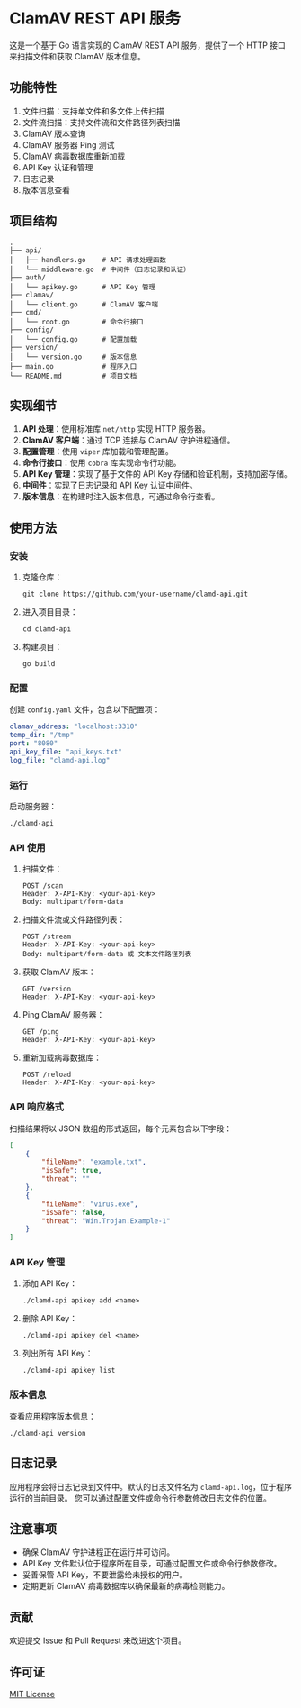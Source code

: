 # ClamAV REST API 服务

这是一个基于 Go 语言实现的 ClamAV REST API 服务，提供了一个 HTTP 接口来扫描文件和获取 ClamAV 版本信息。

## 功能特性

1. 文件扫描：支持单文件和多文件上传扫描
2. 文件流扫描：支持文件流和文件路径列表扫描
3. ClamAV 版本查询
4. ClamAV 服务器 Ping 测试
5. ClamAV 病毒数据库重新加载
6. API Key 认证和管理
7. 日志记录
8. 版本信息查看

## 项目结构

```
.
├── api/
│   ├── handlers.go    # API 请求处理函数
│   └── middleware.go  # 中间件（日志记录和认证）
├── auth/
│   └── apikey.go      # API Key 管理
├── clamav/
│   └── client.go      # ClamAV 客户端
├── cmd/
│   └── root.go        # 命令行接口
├── config/
│   └── config.go      # 配置加载
├── version/
│   └── version.go     # 版本信息
├── main.go            # 程序入口
└── README.md          # 项目文档
```

## 实现细节

1. **API 处理**：使用标准库 `net/http` 实现 HTTP 服务器。
2. **ClamAV 客户端**：通过 TCP 连接与 ClamAV 守护进程通信。
3. **配置管理**：使用 `viper` 库加载和管理配置。
4. **命令行接口**：使用 `cobra` 库实现命令行功能。
5. **API Key 管理**：实现了基于文件的 API Key 存储和验证机制，支持加密存储。
6. **中间件**：实现了日志记录和 API Key 认证中间件。
7. **版本信息**：在构建时注入版本信息，可通过命令行查看。

## 使用方法

### 安装

1. 克隆仓库：
   ```
   git clone https://github.com/your-username/clamd-api.git
   ```

2. 进入项目目录：
   ```
   cd clamd-api
   ```

3. 构建项目：
   ```
   go build
   ```

### 配置

创建 `config.yaml` 文件，包含以下配置项：

```yaml
clamav_address: "localhost:3310"
temp_dir: "/tmp"
port: "8080"
api_key_file: "api_keys.txt"
log_file: "clamd-api.log"
```

### 运行

启动服务器：

```
./clamd-api
```

### API 使用

1. 扫描文件：
   ```
   POST /scan
   Header: X-API-Key: <your-api-key>
   Body: multipart/form-data
   ```

2. 扫描文件流或文件路径列表：
   ```
   POST /stream
   Header: X-API-Key: <your-api-key>
   Body: multipart/form-data 或 文本文件路径列表
   ```

3. 获取 ClamAV 版本：
   ```
   GET /version
   Header: X-API-Key: <your-api-key>
   ```

4. Ping ClamAV 服务器：
   ```
   GET /ping
   Header: X-API-Key: <your-api-key>
   ```

5. 重新加载病毒数据库：
   ```
   POST /reload
   Header: X-API-Key: <your-api-key>
   ```

### API 响应格式

扫描结果将以 JSON 数组的形式返回，每个元素包含以下字段：

```json
[
    {
        "fileName": "example.txt",
        "isSafe": true,
        "threat": ""
    },
    {
        "fileName": "virus.exe",
        "isSafe": false,
        "threat": "Win.Trojan.Example-1"
    }
]
```

### API Key 管理

1. 添加 API Key：
   ```
   ./clamd-api apikey add <name>
   ```

2. 删除 API Key：
   ```
   ./clamd-api apikey del <name>
   ```

3. 列出所有 API Key：
   ```
   ./clamd-api apikey list
   ```

### 版本信息

查看应用程序版本信息：

```
./clamd-api version
```

## 日志记录

应用程序会将日志记录到文件中。默认的日志文件名为 `clamd-api.log`，位于程序运行的当前目录。
您可以通过配置文件或命令行参数修改日志文件的位置。

## 注意事项

- 确保 ClamAV 守护进程正在运行并可访问。
- API Key 文件默认位于程序所在目录，可通过配置文件或命令行参数修改。
- 妥善保管 API Key，不要泄露给未授权的用户。
- 定期更新 ClamAV 病毒数据库以确保最新的病毒检测能力。

## 贡献

欢迎提交 Issue 和 Pull Request 来改进这个项目。

## 许可证

[MIT License](LICENSE)